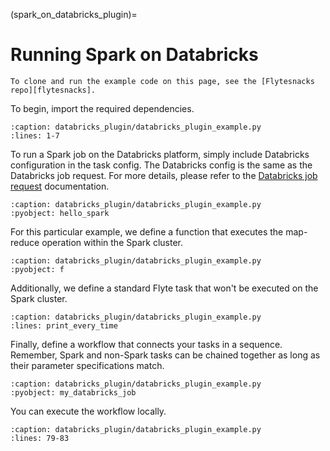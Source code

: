 (spark_on_databricks_plugin)=

# Running Spark on Databricks

```{note}
To clone and run the example code on this page, see the [Flytesnacks repo][flytesnacks].
```

To begin, import the required dependencies.

```{rli} https://raw.githubusercontent.com/flyteorg/flytesnacks/master/examples/databricks_plugin/databricks_plugin_example.py
:caption: databricks_plugin/databricks_plugin_example.py
:lines: 1-7
```

To run a Spark job on the Databricks platform, simply include Databricks configuration in the task config.
The Databricks config is the same as the Databricks job request. For more details, please refer to the
[Databricks job request](https://docs.databricks.com/dev-tools/api/2.0/jobs.html#request-structure) documentation.

```{rli} https://raw.githubusercontent.com/flyteorg/flytesnacks/master/examples/databricks_plugin/databricks_plugin_example.py
:caption: databricks_plugin/databricks_plugin_example.py
:pyobject: hello_spark
```

For this particular example,
we define a function that executes the map-reduce operation within the Spark cluster.

```{rli} https://raw.githubusercontent.com/flyteorg/flytesnacks/master/examples/databricks_plugin/databricks_plugin_example.py
:caption: databricks_plugin/databricks_plugin_example.py
:pyobject: f
```

Additionally, we define a standard Flyte task that won't be executed on the Spark cluster.

```{rli} https://raw.githubusercontent.com/flyteorg/flytesnacks/master/examples/databricks_plugin/databricks_plugin_example.py
:caption: databricks_plugin/databricks_plugin_example.py
:lines: print_every_time
```

Finally, define a workflow that connects your tasks in a sequence.
Remember, Spark and non-Spark tasks can be chained together as long as their parameter specifications match.

```{rli} https://raw.githubusercontent.com/flyteorg/flytesnacks/master/examples/databricks_plugin/databricks_plugin_example.py
:caption: databricks_plugin/databricks_plugin_example.py
:pyobject: my_databricks_job
```

You can execute the workflow locally.

```{rli} https://raw.githubusercontent.com/flyteorg/flytesnacks/master/examples/databricks_plugin/databricks_plugin_example.py
:caption: databricks_plugin/databricks_plugin_example.py
:lines: 79-83
```

[flytesnacks]: https://github.com/flyteorg/flytesnacks/tree/master/examples/databricks_plugin
